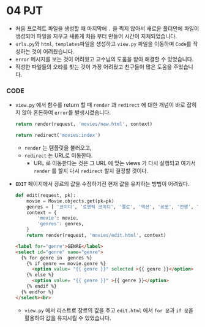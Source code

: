 # 04 PJT

- 처음 프로젝트 파일을 생성할 때 마지막에 `.` 을 찍지 않아서 새로운 폴더안에 파일이 생성되어 파일을 지우고 새롭게 처음 부터 만들어 시간이 지체되었습니다. 
- `urls.py`와 `html`, `templates`파일을 생성하고 `view.py` 파일을 이동하며 `Code`를 작성하는 것이 어려웠습니다.
- `error` 메시지를 보는 것이 어려웠고 교수님의 도움을 받아 해결할 수 있었습니다.
- 작성한 파일들의 오타를 찾는 것이 가장 어려웠고 친구들이 많은 도움을 주었습니다.



### CODE

- `view.py` 에서 함수를 return 할 때 `render` 과 `redirect` 에 대한 개념이 바로 잡히지 않아 혼돈하여 `error`를 발생시켰습니다.

  ```python
  return render(request, 'movies/new.html', context)
  
  return redirect('movies:index')
  ```

  - `render` 는 템플릿을 불러오고, 
  - `redirect` 는 URL로 이동한다.
    - URL 로 이동한다는 것은 그 URL 에 맞는 views 가 다시 실행되고 여기서 `render` 를 할지 다시 `redirect` 할지 결정할 것이다. 

  

- `EDIT` 페이지에서 장르의 값을 수정하기전 현재 값을 유지하는 방법이 어려웠다.

  ```python
  def edit(request, pk):
      movie = Movie.objects.get(pk=pk)
      genres = [ '코미디', '로맨틱 코미디', '멜로', '액션', '공포', '전쟁', '공상과학', '판타지']
      context = {
          'movie': movie,
          'genres': genres,
      }
      return render(request, 'movies/edit.html', context)
  ```

  ```html
  <label for="genre">GENRE</label>
  <select id="genre" name="genre">
    {% for genre in  genres %}
      {% if genre == movie.genre %}
        <option value= "{{ genre }}" selected >{{ genre }}</option>
      {% else %}
        <option value= "{{ genre }}" >{{ genre }}</option>
      {% endif %}
    {% endfor %}
  </select><br>
  ```

  - `view.py` 에서 리스트로 장르의 값을 주고 `edit.html` 에서 `for 문`과 `if 문`을 활용하여 값을 유지시킬 수 있었습니다.

